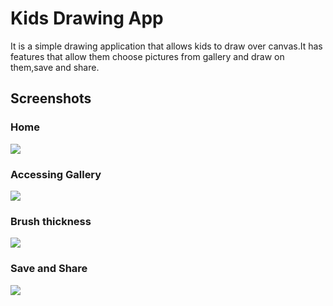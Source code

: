 
# Kids Drawing App

It is a simple drawing application that allows kids to draw over canvas.It has features that allow them choose pictures from gallery and draw on them,save and share. 


## Screenshots
### Home

![](https://github.com/Brandonbukeke/screenshots/blob/main/Screenshots/home%20kidsdrawingapp.jpg)

### Accessing Gallery

![](https://github.com/Brandonbukeke/screenshots/blob/main/Screenshots/gallery%20kidsdrawing%20app.jpg)

### Brush thickness

![](https://github.com/Brandonbukeke/screenshots/blob/main/Screenshots/brush%20thickness%20kidsdrawingapp.jpg)

###  Save and Share

![](https://github.com/Brandonbukeke/screenshots/blob/main/Screenshots/share%20kids%20drawing%20app.jpg)

